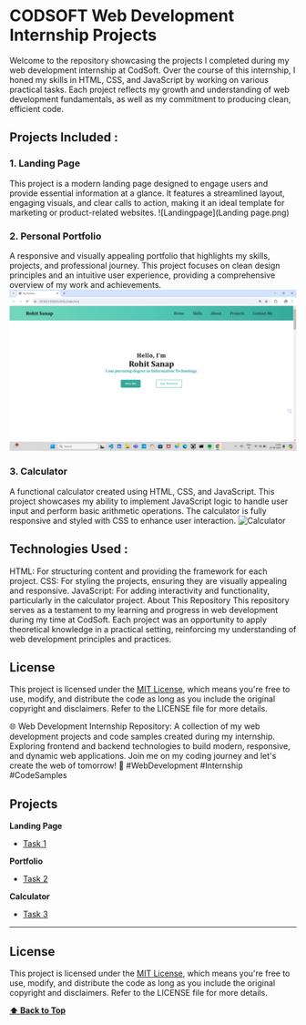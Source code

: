 # CODSOFT Web Development Internship Projects 
Welcome to the repository showcasing the projects I completed during my web development internship at CodSoft. Over the course of this internship, I honed my skills in HTML, CSS, and JavaScript by working on various practical tasks. Each project reflects my growth and understanding of web development fundamentals, as well as my commitment to producing clean, efficient code.

## Projects Included :

### 1. Landing Page
This project is a modern landing page designed to engage users and provide essential information at a glance. It features a streamlined layout, engaging visuals, and clear calls to action, making it an ideal template for marketing or product-related websites.
![Landingpage](Landing page.png)

### 2. Personal Portfolio
A responsive and visually appealing portfolio that highlights my skills, projects, and professional journey. This project focuses on clean design principles and an intuitive user experience, providing a comprehensive overview of my work and achievements.
![Portfolio](Portfolio.png)

### 3. Calculator
A functional calculator created using HTML, CSS, and JavaScript. This project showcases my ability to implement JavaScript logic to handle user input and perform basic arithmetic operations. The calculator is fully responsive and styled with CSS to enhance user interaction.
![Calculator](Calculator)


## Technologies Used :
HTML: For structuring content and providing the framework for each project.
CSS: For styling the projects, ensuring they are visually appealing and responsive.
JavaScript: For adding interactivity and functionality, particularly in the calculator project.
About This Repository
This repository serves as a testament to my learning and progress in web development during my time at CodSoft. Each project was an opportunity to apply theoretical knowledge in a practical setting, reinforcing my understanding of web development principles and practices.

## License

This project is licensed under the [MIT License](LICENSE), which means you're free to use, modify, and distribute the code as long as you include the original copyright and disclaimers. Refer to the LICENSE file for more details.




🌐 Web Development Internship Repository: A collection of my web development projects and code samples created during my internship. Exploring frontend and backend technologies to build modern, responsive, and dynamic web applications. Join me on my coding journey and let's create the web of tomorrow! 🚀 #WebDevelopment #Internship #CodeSamples

## Projects


**Landing Page**
- [Task 1](https://github.com/Rutujamurkut98/CodSoft-Web-Development-/tree/main/Calculatorg%20Page)

**Portfolio**
- [Task 2](https://github.com/Rutujamurkut98/CodSoft-Web-Development-/tree/main/Landing%20Page)

**Calculator**
- [Task 3](https://github.com/Rutujamurkut98/CodSoft-Web-Development-/tree/main/Portfolio)

---

## License

This project is licensed under the [MIT License](LICENSE), which means you're free to use, modify, and distribute the code as long as you include the original copyright and disclaimers. Refer to the LICENSE file for more details.

**[⬆ Back to Top](#table-of-contents)**
